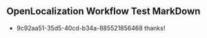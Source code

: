 ## OpenLocalization Workflow Test MarkDown
* 9c92aa51-35d5-40cd-b34a-885521856468 
thanks!<!--HONumber=Mar16_HO2-->
